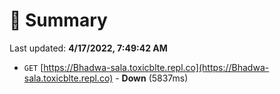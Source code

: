 # 📖 Summary
Last updated: **4/17/2022, 7:49:42 AM**

- `GET` [https://Bhadwa-sala.toxicblte.repl.co](https://Bhadwa-sala.toxicblte.repl.co) - **Down** (5837ms)
